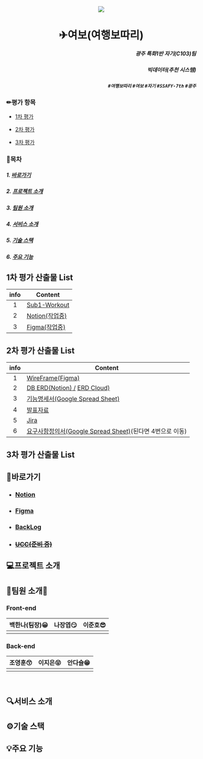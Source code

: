 <div align="center">

<img src="https://user-images.githubusercontent.com/97590478/190543519-98f9fa6f-c8b3-43cc-b44d-3b1abf1709b1.png">

<h1>✈여보(여행보따리) </h1>

</div>

<div align="right">

##### 광주 특화1반 자기(C103)팀

##### 빅데이터(추천 시스템)

##### `#여행보따리` `#여보` `#자기` `#SSAFY-7th` `#광주`

</div>



### ✏평가 항목

- [1차 평가](#1차-평가-산출물-list)

- [2차 평가](#2차-평가-산출물-list)

- [3차 평가](#3차-평가-산출물-list)

  

### 📑목차

##### 1. [바로가기](#바로가기)

##### 2. [프로젝트 소개](#프로젝트-소개)

##### 3. [팀원 소개](#팀원-소개)

##### 4. [서비스 소개](#서비스-소개)

##### 5. [기술 스택](#기술-스택)

##### 6. [주요 기능](#주요-기능)



## 1차 평가 산출물 List
| <div align="center">info</div> | <div align="center">Content</div>                            |
| ------------------------------ | ------------------------------------------------------------- |
| <div align="center">1</div>    | [Sub1-Workout](https://lab.ssafy.com/s07-bigdata-recom-sub1/S07P21C103/-/tree/main/Sub1_README)               |
| <div align="center">2</div>    | [Notion(작업중)](https://wide-daisy-530.notion.site/C103-0c174c0e035f4504baef1e07cf68d028)
| <div align="center">3</div>    | [Figma(작업중)](https://www.figma.com/file/73DvPv5QBgrfGDQr7cU46N/Yeobo?node-id=0%3A1)




## 2차 평가 산출물 List


| <div align="center">info</div> | <div align="center">Content</div>                            |
| ------------------------------ | ------------------------------------------------------------ |
| <div align="center">1</div>    | [WireFrame(Figma)](https://www.figma.com/file/73DvPv5QBgrfGDQr7cU46N/Yeobo?node-id=0%3A1) |
| <div align="center">2</div>    | [DB ERD(Notion) /](https://www.notion.so/DB-ERD-4ed5d7103112497eb9bf57e08fe27203) [ERD Cloud)](https://www.erdcloud.com/d/sZ7ZDJMnDDeyLub72) |
| <div align="center">3</div>    | [기능명세서(Google Spread Sheet)](https://docs.google.com/spreadsheets/d/14tzzPntFf9SQqBN4ywvbg-0EeXIYm-n6PrEhyNLO8Vw/edit#gid=0)</div> |
| <div align="center">4</div>    | [발표자료](https://github.com/junojam/ssafy_offline/files/9580239/default.pptx)</div> |
| <div align="center">5</div>    | [Jira](https://jira.ssafy.com/projects/S07P22C103)</div> |
| <div align="center">6</div>    | [요구사항정의서(Google Spread Sheet)](https://docs.google.com/spreadsheets/d/14tzzPntFf9SQqBN4ywvbg-0EeXIYm-n6PrEhyNLO8Vw/edit#gid=1161331260)</div>(된다면 4번으로 이동) |



## 3차 평가 산출물 List





## 📌바로가기

- ### [Notion](https://www.notion.so/0c174c0e035f4504baef1e07cf68d028)

- ### [Figma](https://www.figma.com/file/73DvPv5QBgrfGDQr7cU46N/Yeobo?node-id=0%3A1)

- ### [BackLog](https://docs.google.com/spreadsheets/d/14tzzPntFf9SQqBN4ywvbg-0EeXIYm-n6PrEhyNLO8Vw/edit#gid=1161331260)

- ### ~~[UCC(준비 중)]()~~

  

## 💻프로젝트 소개





## 🧑팀원 소개👩

### Front-end

| <img title="" src="https://user-images.githubusercontent.com/97590478/187514533-43924ea8-a3fa-4d94-95f6-baa6d97b0d3c.jpeg" alt="">**<div align="center">백한나(팀장)😀</div>** |<img title="" src="https://user-images.githubusercontent.com/97590478/187514542-49a62b50-b1b9-439f-896f-8535b461579b.jpeg" alt="">**<div align="center">나장엽😏</div>** | <img title="" src="https://user-images.githubusercontent.com/97590478/187514521-02903d44-4264-4a31-abc2-0072a1bf03f4.jpg" alt="">**<div align="center">이준호😎</div>**  |
| ------------------------------------------------------------ | ------------------------------------------------------------ | ------------------------------------------------------------ |
|                                                              |                                                              |                                                              |

### Back-end

| <img title="" src="https://user-images.githubusercontent.com/97590478/190547913-59300b5d-d3e7-4027-a1c9-3cae7e6bfd3e.jpg" alt="">**<div align="center">조영훈😙</div>** | <img title="" src="https://user-images.githubusercontent.com/97590478/187514544-e64e1654-d1d7-4f42-9e39-8a3602b852e2.png" alt="">**<div align="center">이지은😝</div>** | <img title="" src="https://user-images.githubusercontent.com/97590478/187514529-c13d6cf8-37a9-4526-a7d5-9631562b7307.jpg" alt="">**<div align="center">안다슬😁</div>** |
| ------------------------------------------------------------ | ------------------------------------------------------------ | ------------------------------------------------------------ |
|                                                              |                                                              |                                                              |

<br/>

## 🔍서비스 소개





## ⚙기술 스택





## 💡주요 기능
